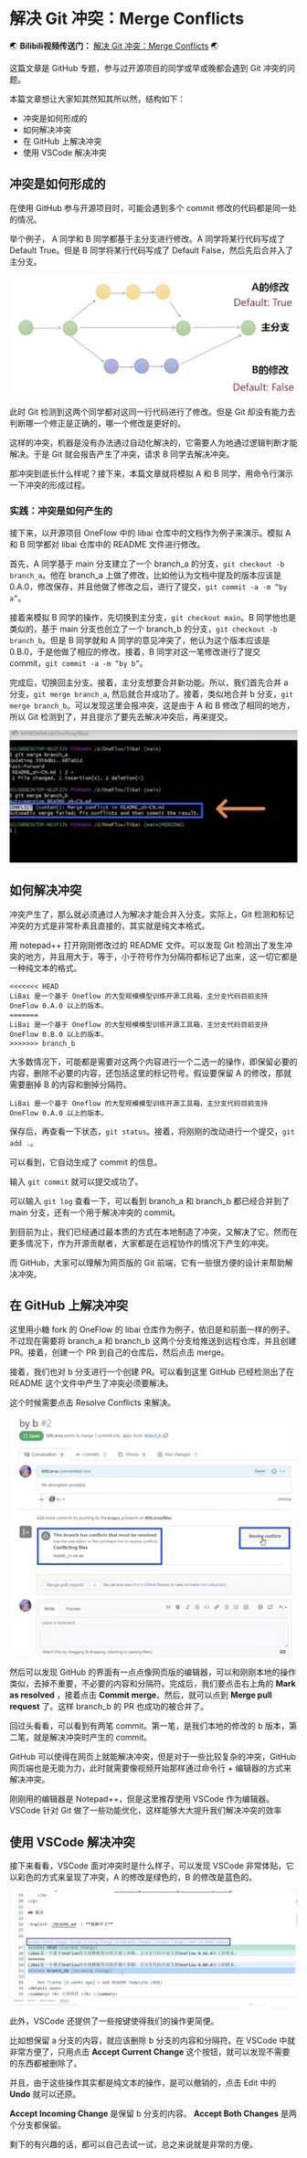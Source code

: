 # 解决 Git 冲突：Merge Conflicts


:earth_asia: **Bilibili视频传送门：** [解决 Git 冲突：Merge Conflicts](https://www.bilibili.com/video/BV1aF411s7Ti?spm_id_from=333.999.0.0) :earth_asia:


这篇文章是 GitHub 专题，参与过开源项目的同学或早或晚都会遇到 Git 冲突的问题。

本篇文章想让大家知其然知其所以然，结构如下：

- 冲突是如何形成的
- 如何解决冲突
- 在 GitHub 上解决冲突
- 使用 VSCode 解决冲突


## 冲突是如何形成的

在使用 GitHub 参与开源项目时，可能会遇到多个 commit 修改的代码都是同一处的情况。

举个例子， A 同学和 B 同学都基于主分支进行修改。A 同学将某行代码写成了 Default True。但是 B 同学将某行代码写成了 Default False，然后先后合并入了主分支。

![](image/Xnip2022-05-13_00-03-52.jpg)

此时 Git 检测到这两个同学都对这同一行代码进行了修改。但是 Git 却没有能力去判断哪一个修正是正确的，哪一个修改是更好的。

这样的冲突，机器是没有办法通过自动化解决的，它需要人为地通过逻辑判断才能解决。于是 Git 就会报告产生了冲突，请求 B 同学去解决冲突。

那冲突到底长什么样呢？接下来，本篇文章就将模拟 A 和 B 同学，用命令行演示一下冲突的形成过程。

### 实践：冲突是如何产生的

接下来，以开源项目 OneFlow 中的 libai 仓库中的文档作为例子来演示。模拟 A 和 B 同学都对 libai 仓库中的 README 文件进行修改。

首先，A 同学基于 main 分支建立了一个 branch_a 的分支，`git checkout -b branch_a`。他在 branch_a 上做了修改，比如他认为文档中提及的版本应该是 0.A.0，修改保存，并且他做了修改之后，进行了提交，`git commit -a -m “by a”`。

接着来模拟 B 同学的操作，先切换到主分支，`git checkout main`。B 同学他也是类似的，基于 main 分支也创立了一个 branch_b 的分支，`git checkout -b branch_b`。但是 B 同学就和 A 同学的意见冲突了，他认为这个版本应该是 0.B.0，于是他做了相应的修改。接着，B 同学对这一笔修改进行了提交 commit，`git commit -a -m “by b”`。

完成后，切换回主分支。接着，主分支想要合并新功能。所以，我们首先合并 a 分支，`git merge branch_a`, 然后就合并成功了。接着，类似地合并 b 分支，`git merge branch_b`。可以发现这里会报冲突，这是由于 A 和 B 修改了相同的地方，所以 Git 检测到了，并且提示了要先去解决冲突后，再来提交。

![conflict](image/Xnip2022-05-13_00-55-04.jpg)

## 如何解决冲突

冲突产生了，那么就必须通过人为解决才能合并入分支。实际上，Git 检测和标记冲突的方式是非常朴素且直接的，其实就是纯文本格式。

用 notepad++ 打开刚刚修改过的 README 文件。可以发现 Git 检测出了发生冲突的地方，并且用大于，等于，小于符号作为分隔符都标记了出来，这一切它都是一种纯文本的格式。

```Text
<<<<<<< HEAD
LiBai 是一个基于 Oneflow 的大型规模模型训练开源工具箱，主分支代码目前支持 OneFlow 0.A.0 以上的版本。
=======
LiBai 是一个基于 Oneflow 的大型规模模型训练开源工具箱，主分支代码目前支持 OneFlow 0.B.0 以上的版本。
>>>>>>> branch_b
```

大多数情况下，可能都是需要对这两个内容进行一个二选一的操作，即保留必要的内容，删除不必要的内容，还包括这里的标记符号。假设要保留 A 的修改，那就需要删掉 B 的内容和删掉分隔符。

```Text
LiBai 是一个基于 Oneflow 的大型规模模型训练开源工具箱，主分支代码目前支持 OneFlow 0.A.0 以上的版本。
```

保存后，再查看一下状态，`git status`。接着，将刚刚的改动进行一个提交，`git add .`。

可以看到，它自动生成了 commit 的信息。

输入 `git commit` 就可以提交成功了。

可以输入 `git log` 查看一下，可以看到 branch_a 和 branch_b 都已经合并到了 main 分支，还有一个用于解决冲突的 commit。

到目前为止，我们已经通过最本质的方式在本地制造了冲突，又解决了它。然而在更多情况下，作为开源贡献者，大家都是在远程协作的情况下产生的冲突。

而 GitHub，大家可以理解为网页版的 Git 前端，它有一些很方便的设计来帮助解决冲突。

## 在 GitHub 上解决冲突

这里用小糖 fork 的 OneFlow 的 libai 仓库作为例子，依旧是和前面一样的例子。不过现在需要将 branch_a 和 branch_b 这两个分支给推送到远程仓库，并且创建 PR。接着，创建一个 PR 到自己的仓库后，然后点击 merge。

接着，我们也对 b 分支进行一个创建 PR。可以看到这里 GitHub 已经检测出了在 README 这个文件中产生了冲突必须要解决。

这个时候需要点击 Resolve Conflicts 来解决。

![conflicts](image/Xnip2022-05-13_02-01-06.jpg)

然后可以发现 GitHub 的界面有一点点像网页版的编辑器，可以和刚刚本地的操作类似，去掉不重要，不必要的内容和分隔符。完成后，我们要点击右上角的 **Mark as resolved** ，接着点击 **Commit merge**。然后，就可以点到 **Merge pull request** 了。这样 branch_b 的 PR 也成功的被合并了。

回过头看看，可以看到有两笔 commit。第一笔，是我们本地的修改的 b 版本，第二笔，就是解决冲突时产生的 commit。

GitHub 可以使得在网页上就能解决冲突，但是对于一些比较复杂的冲突，GitHub 网页端也是无能为力，此时就需要像视频开始那样通过命令行 + 编辑器的方式来解决冲突。

刚刚用的编辑器是 Notepad++，但是这里推荐使用 VSCode 作为编辑器。VSCode 针对 Git 做了一些功能优化，这样能够大大提升我们解决冲突的效率

## 使用 VSCode 解决冲突

接下来看看，VSCode 面对冲突时是什么样子，可以发现 VSCode 非常体贴，它以彩色的方式来呈现了冲突，A 的修改是绿色的，B 的修改是蓝色的。

![VSCode](image/Xnip2022-05-13_02-35-12.jpg)

此外，VSCode 还提供了一些按键使得我们的操作更简便。

比如想保留 a 分支的内容，就应该删除 b 分支的内容和分隔符。在 VSCode 中就非常方便了，只用点击 **Accept Current Change** 这个按钮，就可以发现不需要的东西都被删除了。

并且，由于这些操作其实都是纯文本的操作，是可以撤销的，点击 Edit 中的 **Undo** 就可以还原。

**Accept Incoming Change** 是保留 b 分支的内容。
**Accept Both Changes** 是两个分支都保留。

剩下的有兴趣的话，都可以自己去试一试，总之来说就是非常的方便。